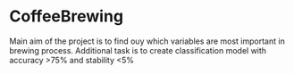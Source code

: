 # CoffeeBrewing
Main aim of the project is to find ouy which variables are most important in brewing process.
Additional task is to create classification model with accuracy >75% and stability <5%
